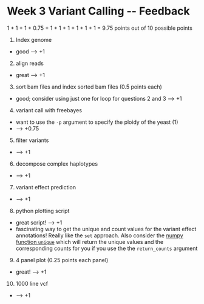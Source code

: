 # Week 3 Variant Calling -- Feedback

1 + 1 + 1 + 0.75 + 1 + 1 + 1 + 1 + 1 + 1 = 9.75 points out of 10 possible points

1. Index genome

  * good --> +1

2. align reads

  * great --> +1

3. sort bam files and index sorted bam files (0.5 points each)

  * good; consider using just one for loop for questions 2 and 3 --> +1

4. variant call with freebayes

  * want to use the `-p` argument to specify the ploidy of the yeast (1)
  * --> +0.75

5. filter variants

  * --> +1

6. decompose complex haplotypes

  * --> +1

7. variant effect prediction

  * --> +1

8. python plotting script

  * great script! --> +1
  * fascinating way to get the unique and count values for the variant effect annotations! Really like the `set` approach. Also consider the [numpy function `unique`](https://numpy.org/doc/stable/reference/generated/numpy.unique.html) which will return the unique values and the corresponding counts for you if you use the the `return_counts` argument

9. 4 panel plot (0.25 points each panel)

  * great! --> +1

10. 1000 line vcf

  * --> +1
